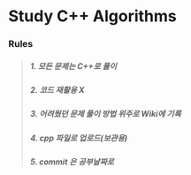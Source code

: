# Study C++ Algorithms
### Rules
> ##### 1. 모든 문제는 C++로 풀이
> ##### 2. 코드 재활용 X
> ##### 3. 어려웠던 문제 풀이 방법 위주로 Wiki에 기록
> ##### 4. cpp 파일로 업로드(보관용)
> ##### 5. commit 은 공부날짜로  
